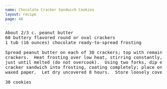 ```yaml
---
name: Chocolate Cracker Sandwich Cookies
layout: recipe
page: 46
---
```


<pre>
About 2/3 c. peanut butter
60 buttery flavored round or oval crackers
1 tub (16 ounces) chocolate ready-to-spread frosting

Spread peanut butter on each of 30 crackers; top with remaining
crackers.  Heat frosting over low heat, stirring constantly,
just until melted (do not overcook).  Using two forks, dip each
cracker sandwich into frosting, coating completely; place on
waxed paper.  Let dry uncovered 8 hours.  Store loosely covered.

30 cookies
</pre>
